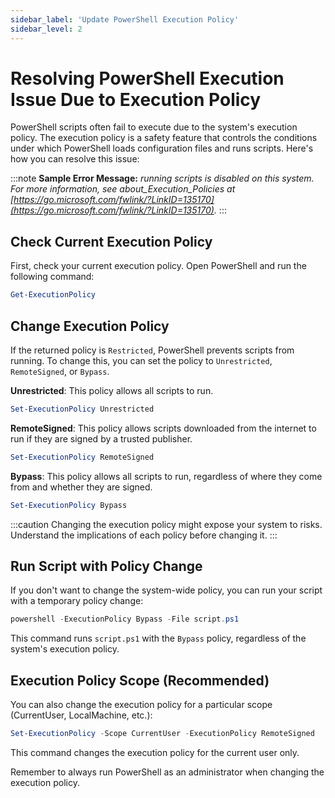 ```yaml
---
sidebar_label: 'Update PowerShell Execution Policy'
sidebar_level: 2
---
```


# Resolving PowerShell Execution Issue Due to Execution Policy

PowerShell scripts often fail to execute due to the system's execution policy. The execution policy is a safety feature
that controls the conditions under which PowerShell loads configuration files and runs scripts. Here's how you can
resolve this issue:

:::note
**Sample Error Message:** *running scripts is disabled on this system. For more information, see
about_Execution_Policies at [https://go.microsoft.com/fwlink/?LinkID=135170](https://go.microsoft.com/fwlink/?LinkID=135170).*
:::

## Check Current Execution Policy

First, check your current execution policy. Open PowerShell and run the following command:

```powershell
Get-ExecutionPolicy
```

## Change Execution Policy

If the returned policy is `Restricted`, PowerShell prevents scripts from running. To change this, you can set the
policy to `Unrestricted`, `RemoteSigned`, or `Bypass`.

**Unrestricted**: This policy allows all scripts to run.

```powershell
Set-ExecutionPolicy Unrestricted
```

**RemoteSigned**: This policy allows scripts downloaded from the internet to run if they are signed by a trusted
publisher.

```powershell
Set-ExecutionPolicy RemoteSigned
```

**Bypass**: This policy allows all scripts to run, regardless of where they come from and whether they are signed.

```powershell
Set-ExecutionPolicy Bypass
```

:::caution
Changing the execution policy might expose your system to risks. Understand the implications of each policy before
changing it.
:::

## Run Script with Policy Change

If you don't want to change the system-wide policy, you can run your script with a temporary policy change:

```powershell
powershell -ExecutionPolicy Bypass -File script.ps1
```

This command runs `script.ps1` with the `Bypass` policy, regardless of the system's execution policy.

## Execution Policy Scope (Recommended)

You can also change the execution policy for a particular scope (CurrentUser, LocalMachine, etc.):

```powershell
Set-ExecutionPolicy -Scope CurrentUser -ExecutionPolicy RemoteSigned
```

This command changes the execution policy for the current user only.

Remember to always run PowerShell as an administrator when changing the execution policy.
